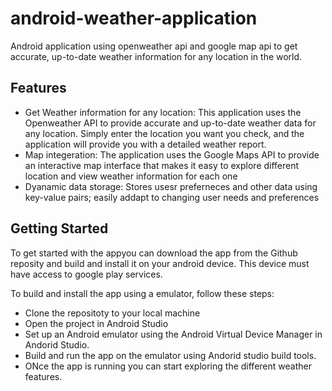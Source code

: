 <h1> android-weather-application</h1>
Android application using openweather api and google map api to get accurate, up-to-date weather information for any location in the world.

<h2>Features </h2>
<p> 
<ul> 
<li>
  Get Weather information for any location: This application uses the Openweather API to provide accurate and up-to-date weather data for any location. Simply enter the location you want you check, and the application will provide you with a detailed weather report.


</li>
<li>
  Map integeration: The application uses the Google Maps API to provide an interactive map interface that makes it easy to explore different location and view weather information for each one

</li>

  <li>
Dyanamic data storage: Stores usesr preferneces and other data using key-value pairs; easily addapt to changing user needs and preferences

</li>

</ul> </p>

<h2>Getting Started </h2>
<p> 

  To get started with the appyou can download the app from the Github reposity and build and install it on your android device. This device must have access to google play services.

To build and install the app using a emulator, follow these steps:

  <ul>
    <li>  Clone the repositoty to your local machine</li>
    <li>  Open the project in Android Studio</li>
    <li>  Set up an Android emulator using the Android Virtual Device Manager in Andorid Studio.</li>
    <li>  Build and run the app on the emulator using Andorid studio build tools. </li>
    <li>  ONce the app is running you can start exploring the different weather features.</li>

</ul>





 </p>
